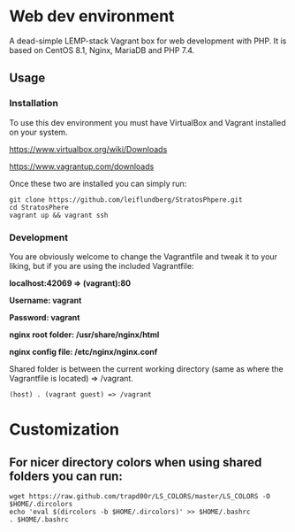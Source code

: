 # Web dev environment
A dead-simple LEMP-stack Vagrant box for web development with PHP. It is based on CentOS 8.1, Nginx, MariaDB and PHP 7.4.

## Usage
### Installation
To use this dev environment you must have VirtualBox and Vagrant installed on your system. 

https://www.virtualbox.org/wiki/Downloads

https://www.vagrantup.com/downloads

Once these two are installed you can simply run:

```
git clone https://github.com/leiflundberg/StratosPhpere.git
cd StratosPhere
vagrant up && vagrant ssh
```

### Development
You are obviously welcome to change the Vagrantfile and tweak it to your liking, but if you are using the included Vagrantfile:

**localhost:42069 => (vagrant):80**

**Username: vagrant**

**Password: vagrant**

**nginx root folder: /usr/share/nginx/html**

**nginx config file: /etc/nginx/nginx.conf**


Shared folder is between the current working directory (same as where the Vagrantfile is located) => /vagrant.
```
(host) . (vagrant guest) => /vagrant
```

# Customization
## For nicer directory colors when using shared folders you can run: 

```
wget https://raw.github.com/trapd00r/LS_COLORS/master/LS_COLORS -O $HOME/.dircolors
echo 'eval $(dircolors -b $HOME/.dircolors)' >> $HOME/.bashrc
. $HOME/.bashrc
```


